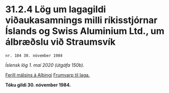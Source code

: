 # 31.2.4 Lög um lagagildi viðaukasamnings milli ríkisstjórnar Íslands og Swiss Aluminium Ltd., um álbræðslu við Straumsvík

`nr. 104 30. nóvember 1984`

_Íslensk lög 1. maí 2020 (útgáfa 150b)._

[Ferill málsins á Alþingi](https://www.althingi.is/thingstorf/thingmalalistar-eftir-thingum/ferill/?ltg=107&mnr=143)
[Frumvarp til laga.](https://www.althingi.is/altext/107/s/pdf/0148.pdf)

**Tóku gildi 30. nóvember 1984.**

